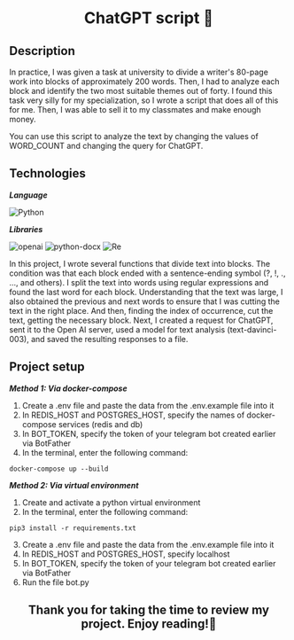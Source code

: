 # <div align="center">ChatGPT script 📝</div>

## Description

In practice, I was given a task at university to divide a writer's 80-page work into blocks of approximately 200 words.
Then, I had to analyze each block and identify the two most suitable themes out of forty. I found this task very silly
for my specialization, so I wrote a script that does all of this for me. Then, I was able to sell it to my classmates
and make enough money.

You can use this script to analyze the text by changing the values of WORD_COUNT and changing the query for ChatGPT.

## Technologies

***Language***

![Python](https://img.shields.io/badge/-Python-1C1C1C?&style=for-the-badge)

***Libraries***

![openai](https://img.shields.io/badge/-openai-1C1C1C?&style=for-the-badge)
![python-docx](https://img.shields.io/badge/-python--docx-1C1C1C?&style=for-the-badge)
![Re](https://img.shields.io/badge/-re-1C1C1C?&style=for-the-badge)

In this project, I wrote several functions that divide text into blocks. The condition was that each block ended with a
sentence-ending symbol (?, !, ., ..., and others). I split the text into words using regular expressions and found the
last word for each block. Understanding that the text was large, I also obtained the previous and next words to ensure
that I was cutting the text in the right place. And then, finding the index of occurrence, cut the text, getting the
necessary block. Next, I created a request for ChatGPT, sent it to the Open AI server, used a model for
text analysis (text-davinci-003), and saved the resulting responses to a file.

## Project setup

***Method 1: Via docker-compose***

1. Create a .env file and paste the data from the .env.example file into it
2. In REDIS_HOST and POSTGRES_HOST, specify the names of docker-compose services (redis and db)
3. In BOT_TOKEN, specify the token of your telegram bot created earlier via BotFather
4. In the terminal, enter the following command:

```
docker-compose up --build
```

***Method 2: Via virtual environment***

1. Create and activate a python virtual environment
2. In the terminal, enter the following command:

```
pip3 install -r requirements.txt
```

3. Create a .env file and paste the data from the .env.example file into it
4. In REDIS_HOST and POSTGRES_HOST, specify localhost
5. In BOT_TOKEN, specify the token of your telegram bot created earlier via BotFather
6. Run the file bot.py

## <div align="center">Thank you for taking the time to review my project. Enjoy reading!👋</div>